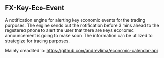 ## FX-Key-Eco-Event
A notification engine for alerting key economic events for the trading purposes. The engine sends out the notification before 3 mins ahead to the registered phone to alert the user that there are keys economic announcement is going to make soon. The information can be utilized to strategize for trading purposes.

Mainly creadited to: https://github.com/andrevlima/economic-calendar-api
